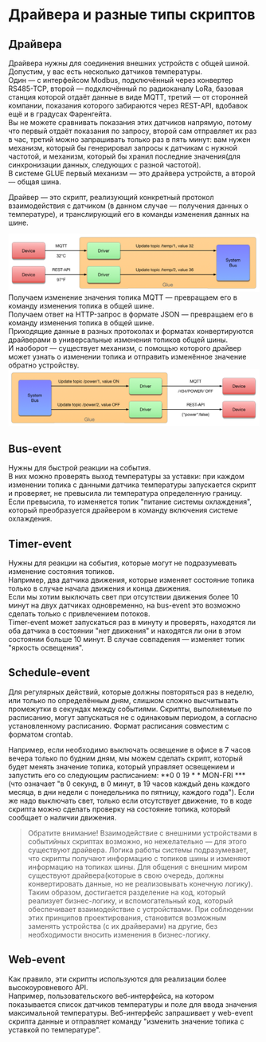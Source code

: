 # Драйвера и разные типы скриптов

## Драйвера
Драйвера нужны для соединения внешних устройств с общей шиной. 
Допустим, у вас есть несколько датчиков температуры.  
Один — с интерфейсом Modbus, подключённый через конвертер RS485-TCP, второй — подключённый по радиоканалу LoRa, базовая станция которой отдаёт данные в виде MQTT, третий — от сторонней компании, показания которого забираются через REST-API, вдобавок ещё и в градусах Фаренгейта.  
Вы не можете сравнивать показания этих датчиков напрямую, потому что первый отдаёт показания по запросу, второй сам отправляет их раз в час, третий можно запрашивать только раз в пять минут: вам нужен механизм, который бы генерировал запросы к датчикам с нужной частотой, и механизм, который бы хранил последние значения(для синхронизации данных, следующих с разной частотой).  
В системе GLUE первый механизм — это драйвера устройств, а второй — общая шина.  

Драйвер — это скрипт, реализующий конкретный протокол взаимодействия с датчиком (в данном случае — получения данных о температуре), и транслирующий его в команды изменения данных на шине.  

![Механизм преобразования протокола устройства в данные на шине](images/glueDrivers2.png "Механизм преобразования протокола устройства в данные на шине")
Получаем изменение значения топика MQTT — превращаем его в команду изменения топика в общей шине.  
Получаем ответ на HTTP-запрос в формате JSON — превращаем его в команду изменения топика в общей шине.  
Приходящие данные в разных протоколах и форматах конвертируются драйверами в универсальные изменения топиков общей шины.  
И наоборот — существует механизм, с помощью которого драйвер может узнать о изменении топика и отправить изменённое значение обратно устройству.  
![Механизм обратного распространения данных: из bus к устройству](images/glueDrivers1.png "Механизм обратного распространения данных: из bus к устройству")


## Bus-event
Нужны для быстрой реакции на события.   
В них можно проверять выход температуры за уставки: при каждом изменении топика с данными датчика температуры запускается скрипт и проверяет, не превысила ли температура определенную границу. Если превысила, то изменяется топик "питание системы охлаждения", который преобразуется драйвером в команду включения системе охлаждения.

## Timer-event
Нужны для реакции на события, которые могут не подразумевать изменение состояния топиков.  
Например, два датчика движения, которые изменяет состояние топика только в случае начала движения и конца движения.  
Если мы хотим выключать свет при отсутствии движения более 10 минут на двух датчиках одновременно, на bus-event это возможно сделать только с привлечением потоков.  
Timer-event может запускаться раз в минуту и проверять, находятся ли оба датчика в состоянии "нет движения" и находятся ли они в этом состоянии больше 10 минут. В случае совпадения — изменяет топик "яркость освещения".  

## Schedule-event
Для регулярных действий, которые должны повторяться раз в неделю, или только по определённым дням, слишком сложно высчитывать промежутки в секундах между событиями. Скрипты, выполняемые по расписанию, могут запускаться не с одинаковым периодом, а согласно установленному расписанию. Формат расписания совместим с форматом crontab.  

Например, если необходимо выключать освещение в офисе в 7 часов вечера только по будним дням, мы можем сделать скрипт, который будет менять значение топика, который управляет освещением и запустить его со следующим расписанием: **0 0 19 * * MON-FRI *** (что означает "в 0 секунд, в 0 минут, в 19 часов каждый день каждого месяца, в дни недели с понедельника по пятницу, каждого года"). Если же надо выключать свет, только если отсутствует движение, то в коде скрипта можно сделать проверку на состояние топика, который сообщает о наличии движения.  

> Обратите внимание! Взаимодействие с внешними устройствами в событийных скриптах возможно, но нежелательно — для этого существуют драйвера. Логика работы системы подразумевает, что скрипты получают информацию с топиков шины и изменяют информацию на топиках шины. Для общения с внешним миром существуют драйвера(которые в свою очередь, должны конвертировать данные, но не реализовывать конечную логику).  
> Таким образом, достигается разделение на код, который реализует бизнес-логику, и вспомогательный код, который обеспечивает взаимодействие с устройствами. При соблюдении этих принципов проектирования, становится возможным заменять устройства (с их драйверами) на другие, без необходимости вносить изменения в бизнес-логику.

## Web-event
Как правило, эти скрипты используются для реализации более высокоуровневого API.   
Например, пользовательского веб-интерфейса, на котором показывается список датчиков температуры и поле для ввода значения максимальной температуры. Веб-интерфейс запрашивает у web-event скрипта данные и отправляет команду "изменить значение топика с уставкой по температуре".  
